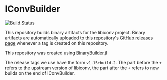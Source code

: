 # IConvBuilder

[![Build Status](https://travis-ci.org/JuliaStrings/IConvBuilder.svg?branch=master)](https://travis-ci.org/JuliaStrings/IConvBuilder)

This repository builds binary artifacts for the libiconv project. Binary artifacts are automatically uploaded to
[this repository's GitHub releases page](https://github.com/JuliaStrings/IConvBuilder/releases) whenever a tag is created
on this repository.

This repository was created using [BinaryBuilder.jl](https://github.com/JuliaPackaging/BinaryBuilder.jl)

The release tags we use have the form ``v1.15+build.2``. The part before the ``+`` refers to the upstream version of libiconv, the part after the ``+`` refers to new builds on the end of IConvBuilder.
